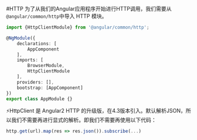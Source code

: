 #HTTP
为了从我们的Angular应用程序开始进行HTTP调用，我们需要从`@angular/common/http`中导入 HTTP 模块。 

```typescript
import {HttpClientModule} from '@angular/common/http';

@NgModule({
    declarations: [
        AppComponent
    ],
    imports: [
        BrowserModule,
        HttpClientModule
    ],
    providers: [],
    bootstrap: [AppComponent]
})
export class AppModule {}
```

⚡️HttpClient 是 Angular2 HTTP 的升级版，在4.3版本引入。默认解析JSON，所以我们不需要再进行显式的解析。即我们不需要再使用以下代码：

```typescript
http.get(url).map(res => res.json()).subscribe(...)
```

